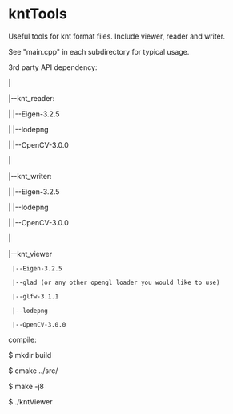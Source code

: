 # kntTools

Useful tools for knt format files. Include viewer, reader and writer.

See "main.cpp" in each subdirectory for typical usage.

3rd party API dependency:

 |
 
 |--knt_reader:
 
 |   |--Eigen-3.2.5
 
 |   |--lodepng
 
 |   |--OpenCV-3.0.0
 
 |
 
 |--knt_writer:
 
 |   |--Eigen-3.2.5
 
 |   |--lodepng
 
 |   |--OpenCV-3.0.0
 
 |	
 
 |--knt_viewer
 
     |--Eigen-3.2.5
     
     |--glad (or any other opengl loader you would like to use)
     
     |--glfw-3.1.1
     
     |--lodepng
     
     |--OpenCV-3.0.0
     
     
compile:

$ mkdir build

$ cmake ../src/

$ make -j8

$ ./kntViewer <filePath>

